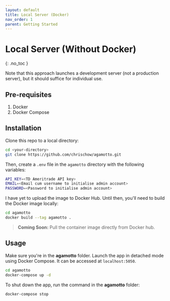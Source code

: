 ```yaml
---
layout: default
title: Local Server (Docker)
nav_order: 1
parent: Getting Started
---
```


# Local Server (Without Docker)
{: .no_toc }

Note that this approach launches a development server (not a production server), but it should suffice for individual use.

## Pre-requisites

1. Docker
2. Docker Compose

## Installation
Clone this repo to a local directory:

```bash
cd <your-directory>
git clone https://github.com/chrischow/agamotto.git
```

Then, create a `.env` file in the `agamotto` directory with the following variables:

```bash
API_KEY=<TD Ameritrade API key>
EMAIL=<Email cum username to initialise admin account>
PASSWORD=<Password to initialise admin account>
```

I have yet to upload the image to Docker Hub. Until then, you'll need to build the Docker image locally:

```bash
cd agamotto
docker build --tag agamotto .
```

> **Coming Soon:** Pull the container image directly from Docker hub.

## Usage
Make sure you're in the **agamotto** folder. Launch the app in detached mode using Docker Compose. It can be accessed at `localhost:5050`.

```bash
cd agamotto
docker-compose up -d
```

To shut down the app, run the command in the **agamotto** folder:

```bash
docker-compose stop
```